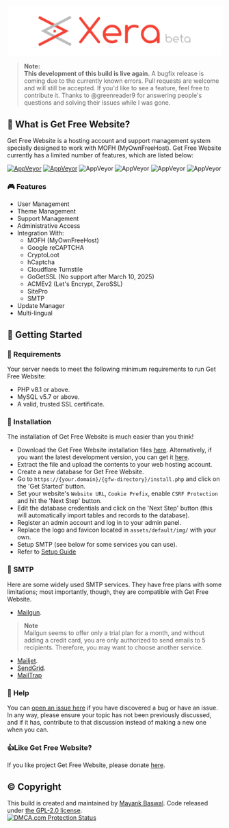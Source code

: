 <div align="center">
    <img src="assets/default/img/gfw.png">
</div>

> **Note:**  
> **This development of this build is live again.**
> A bugfix release is coming due to the currently known errors.
> Pull requests are welcome and will still be accepted. If you'd like to see a feature, feel free to contribute it.
> Thanks to @greenreader9 for answering people's questions and solving their issues while I was gone.

## 👀 What is Get Free Website?
Get Free Website is a hosting account and support management system specially designed to work with MOFH (MyOwnFreeHost). Get Free Website currently has a limited number of features, which are listed below:

[![AppVeyor](https://img.shields.io/badge/Licence-GPL_2.0-orange)](LICENSE)
[![AppVeyor](https://img.shields.io/badge/Version-v1.3.1-informational)](https://github.com/LightHostingFree/gfw/releases/latest)
![AppVeyor](https://img.shields.io/badge/Build-Passed-brightgreen)
![AppVeyor](https://img.shields.io/badge/Interface-Tabler-lightgreen)
![AppVeyor](https://img.shields.io/badge/Development-Live-brightgreen)
![AppVeyor](https://img.shields.io/badge/Dependencies-PHP,_MySQL,_cUrl-red)

### 🎮 Features
- User Management
- Theme Management
- Support Management
- Administrative Access
- Integration With:
	- MOFH (MyOwnFreeHost)
	- Google reCAPTCHA 
	- CryptoLoot
	- hCaptcha
  	- Cloudflare Turnstile
	- GoGetSSL (No support after March 10, 2025)
 	- ACMEv2 (Let's Encrypt, ZeroSSL)
	- SitePro
	- SMTP
- Update Manager
- Multi-lingual

## 🤸 Getting Started

### 🚅 Requirements
Your server needs to meet the following minimum requirements to run Get Free Website:
- PHP v8.1 or above.
- MySQL v5.7 or above.
- A valid, trusted SSL certificate.

### 💾 Installation 
The installation of Get Free Website is much easier than you think!
- Download the Get Free Website installation files [here](https://github.com/LightHostingFree/gfw/releases/latest). Alternatively, if you want the latest development version, you can get it [here](https://github.com/LightHostingFree/gfw/archive/refs/heads/dev.zip).
- Extract the file and upload the contents to your web hosting account. 
- Create a new database for Get Free Website.
- Go to ```https://{your.domain}/{gfw-directory}/install.php``` and click on the 'Get Started' button.
- Set your website's ```Website URL```, ```Cookie Prefix```, enable ```CSRF Protection``` and hit the 'Next Step' button.
- Edit the database credentials and click on the 'Next Step' button (this will automatically import tables and records to the database).
- Register an admin account and log in to your admin panel. 
- Replace the logo and favicon located in ```assets/default/img/``` with your own.
- Setup SMTP (see below for some services you can use).
- Refer to [Setup Guide](Setup-Guide.md)

### 📧 SMTP
Here are some widely used SMTP services. They have free plans with some limitations; most importantly, though, they are compatible with Get Free Website.
- [Mailgun](https://www.mailgun.com/). 
> **Note**  
> Mailgun seems to offer only a trial plan for a month, and without adding a credit card, you are only authorized to send emails to 5 recipients. Therefore, you may want to choose another service.
- [Mailjet](https://mailjet.com/).
- [SendGrid](https://sendgrid.com/free/).
- [MailTrap](https://mailtrap.io)

### 🤔 Help
You can [open an issue here](https://github.com/LightHostingFree/gfw/issues/new) if you have discovered a bug or have an issue. In any way, please ensure your topic has not been previously discussed, and if it has, contribute to that discussion instead of making a new one when you can.

### 👍Like Get Free Website?
If you like project Get Free Website, please donate [here](https://gfw.eu.org/DONATE.md).

## ©️ Copyright
This build is created and maintained by [Mayank Baswal](https://github.com/LightHostingFree). Code released under [the GPL-2.0 license](LICENSE).<br>
<a href="//www.dmca.com/Protection/Status.aspx?ID=907c042a-ab9d-4d7b-8638-25d88c2ff2aa" title="DMCA.com Protection Status" class="dmca-badge"> <img src ="https://images.dmca.com/Badges/dmca_protected_sml_120b.png?ID=907c042a-ab9d-4d7b-8638-25d88c2ff2aa"  alt="DMCA.com Protection Status" /></a>
